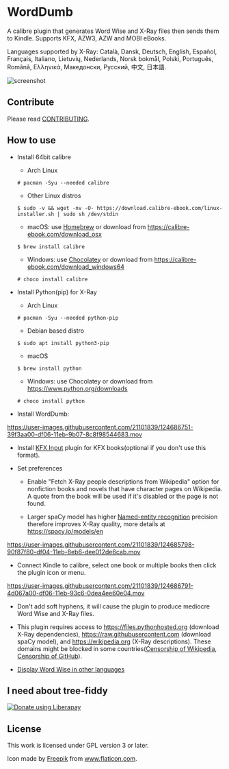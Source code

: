 # WordDumb

A calibre plugin that generates Word Wise and X-Ray files then sends them to Kindle. Supports KFX, AZW3, AZW and MOBI eBooks.

Languages supported by X-Ray: Català, Dansk, Deutsch, English, Español, Français, Italiano, Lietuvių, Nederlands, Norsk bokmål, Polski, Português, Română, Ελληνικά, Македонски, Русский, 中文, 日本語.

![screenshot](https://user-images.githubusercontent.com/21101839/130245435-b874f19a-7785-4093-9975-81596efc42bb.png)

## Contribute

Please read [CONTRIBUTING](./docs/CONTRIBUTING.md).

## How to use

- Install 64bit calibre

  - Arch Linux

  ```
  # pacman -Syu --needed calibre
  ```

  - Other Linux distros

  ```
  $ sudo -v && wget -nv -O- https://download.calibre-ebook.com/linux-installer.sh | sudo sh /dev/stdin
  ```

  - macOS: use [Homebrew](https://brew.sh) or download from https://calibre-ebook.com/download_osx

  ```
  $ brew install calibre
  ```

  - Windows: use [Chocolatey](https://chocolatey.org) or download from https://calibre-ebook.com/download_windows64

  ```
  # choco install calibre
  ```

- Install Python(pip) for X-Ray

  - Arch Linux

  ```
  # pacman -Syu --needed python-pip
  ```

  - Debian based distro

  ```
  $ sudo apt install python3-pip
  ```

  - macOS

  ```
  $ brew install python
  ```

  - Windows: use Chocolatey or download from https://www.python.org/downloads

  ```
  # choco install python
  ```

- Install WordDumb:

https://user-images.githubusercontent.com/21101839/124686751-39f3aa00-df06-11eb-9b07-8c8f98544683.mov

- Install [KFX Input](https://www.mobileread.com/forums/showthread.php?t=291290) plugin for KFX books(optional if you don't use this format).

- Set preferences

    - Enable "Fetch X-Ray people descriptions from Wikipedia" option for nonfiction books and novels that have character pages on Wikipedia. A quote from the book will be used if it's disabled or the page is not found. 

    - Larger spaCy model has higher [Named-entity recognition](https://en.wikipedia.org/wiki/Named-entity_recognition) precision therefore improves X-Ray quality, more details at https://spacy.io/models/en

https://user-images.githubusercontent.com/21101839/124685798-90f87f80-df04-11eb-8eb6-dee012de6cab.mov

- Connect Kindle to calibre, select one book or multiple books then click the plugin icon or menu.

https://user-images.githubusercontent.com/21101839/124686791-4d067a00-df06-11eb-93c6-0dea4ee60e04.mov

- Don't add soft hyphens, it will cause the plugin to produce mediocre Word Wise and X-Ray files.

- This plugin requires access to https://files.pythonhosted.org (download X-Ray dependencies), https://raw.githubusercontent.com (download spaCy model), and https://wikipedia.org (X-Ray descriptions). These domains might be blocked in some countries([Censorship of Wikipedia](https://en.wikipedia.org/wiki/Censorship_of_Wikipedia), [Censorship of GitHub](https://en.wikipedia.org/wiki/Censorship_of_GitHub)).

- [Display Word Wise in other languages](./klld)

## I need about tree-fiddy

<a href="https://liberapay.com/xxyzz/donate"><img alt="Donate using Liberapay" src="https://liberapay.com/assets/widgets/donate.svg"></a>

## License

This work is licensed under GPL version 3 or later.

Icon made by <a href="https://www.flaticon.com/authors/freepik" title="Freepik">Freepik</a> from <a href="https://www.flaticon.com/" title="Flaticon">www.flaticon.com</a>.
